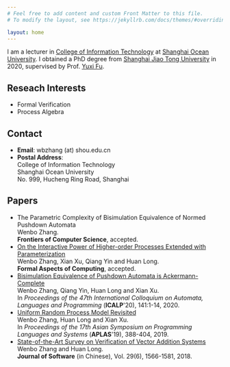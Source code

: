 ```yaml
---
# Feel free to add content and custom Front Matter to this file.
# To modify the layout, see https://jekyllrb.com/docs/themes/#overriding-theme-defaults

layout: home
---
```


I am a lecturer in [College of Information Technology][college-shou] at [Shanghai Ocean University][shou].
I obtained a PhD degree from [Shanghai Jiao Tong University][sjtu] in 2020, supervised by Prof. [Yuxi Fu][yuxi].

<h2>Reseach Interests </h2>
<ul>
<li>Formal Verification</li>
<li>Process Algebra </li>
</ul>
<h2>Contact </h2>
<ul>
<li><b>Email</b>: wbzhang (at) shou.edu.cn<br> </li>
<li><b>Postal Address</b>: <br>College of Information Technology <br> Shanghai Ocean University <br> No. 999, Hucheng Ring Road, Shanghai <br> </li>
</ul>
<h2>Papers </h2>
<ul>
<li>
<div id="title">The Parametric Complexity of Bisimulation Equivalence of Normed Pushdown Automata</a></div> <div id="au">Wenbo Zhang.</div><div id="pub"> <b>Frontiers of Computer Science</b>, accepted.</div></li>
<li><div id="title"><a href="https://link.springer.com/article/10.1007/s00165-020-00524-1">On the Interactive Power of Higher-order Processes Extended with Parameterization</a></div> <div id="au">Wenbo Zhang, Xian Xu, Qiang Yin and Huan Long.</div><div id="pub"> <b>Formal Aspects of Computing</b>, accepted.</div></li>
<li><a href="https://drops.dagstuhl.de/opus/volltexte/2020/12548/pdf/LIPIcs-ICALP-2020-141.pdf">Bisimulation Equivalence of Pushdown Automata is Ackermann-Complete</a> <div id="au">Wenbo Zhang, Qiang Yin, Huan Long and Xian Xu.</div><div id="pub"> In <i>Proceedings of the 47th International Colloquium on Automata, Languages and Programming</i> (<b>ICALP</b>'20), 141:1-14, 2020.</div></li>					
<li><a href="https://link.springer.com/chapter/10.1007/978-3-030-34175-6_20"> Uniform Random Process Model Revisited</a> <div id="au">Wenbo Zhang, Huan Long and Xian Xu.  </div><div id="pub"> In <i>Proceedings of the 17th Asian Symposium on Programming Languages and Systems</i> (<b>APLAS</b>'19), 388-404, 2019.</div>
</li>
<li><a href="http://www.jos.org.cn/html/2018/6/5465.htm"> State-of-the-Art Survey on Verification of Vector Addition Systems</a><div id="au"> Wenbo Zhang and Huan Long. </div> <div id="pub"> <b>Journal of Software</b> (in Chinese), Vol. 29(6), 1566-1581, 2018.</div>
</li>
</ul>

[college-shou]:https://xxxy.shou.edu.cn
[shou]: https://www.shou.edu.cn
[sjtu]: https://www.sjtu.edu.cn/
[yuxi]: http://basics.sjtu.edu.cn/~yuxi/
